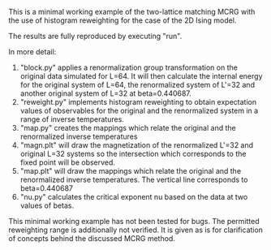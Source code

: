 This is a minimal working example of the two-lattice matching MCRG with the use of histogram reweighting for the case of the 2D Ising model.

The results are fully reproduced by executing "run".

In more detail:
1) "block.py" applies a renormalization group transformation on the original data simulated for L=64. It will then calculate the internal energy for the original system of L=64, the renormalized system of L'=32 and another original system of L=32 at beta=0.440687.
2) "reweight.py" implements histogram reweighting to obtain expectation values of observables for the original and the renormalized system in a range of inverse temperatures.
3) "map.py" creates the mappings which relate the original and the renormalized inverse temperatures
4) "magn.plt" will draw the magnetization of the renormalized L'=32 and original L=32 systems so the intersection which corresponds to the fixed point will be observed.
5) "map.plt" will draw the mappings which relate the original and the renormalized inverse temperatures. The vertical line corresponds to beta=0.440687
6) "nu.py" calculates the critical exponent nu based on the data at two values of betas.

This minimal working example has not been tested for bugs. The permitted reweighting range is additionally not verified. It is given as is for clarification of concepts behind the discussed MCRG method.
